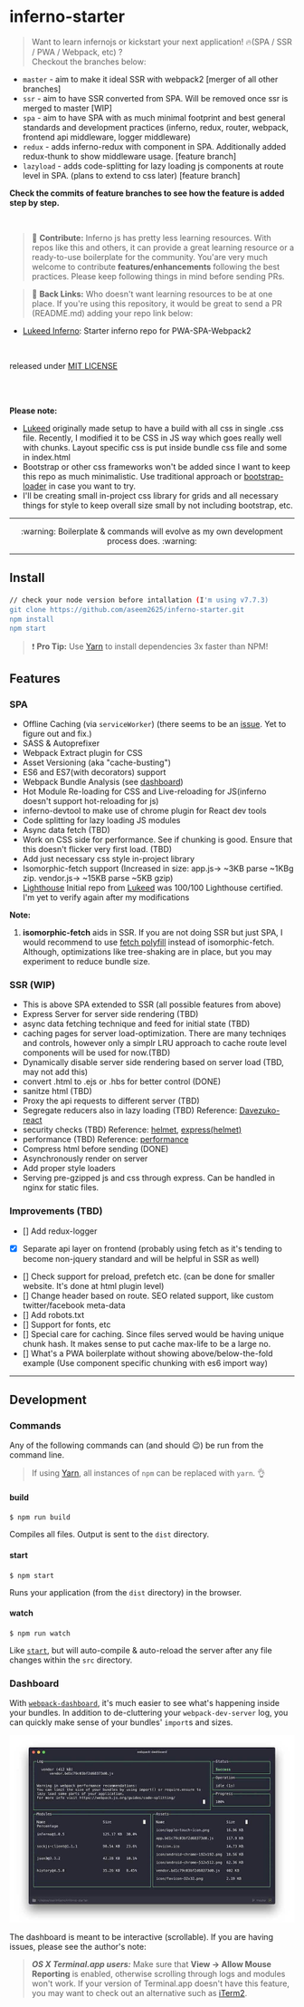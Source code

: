 # inferno-starter

> Want to learn infernojs or kickstart your next application!  🔥(SPA / SSR / PWA / Webpack, etc) ? <br /> Checkout the branches below:
- `master` - aim to make it ideal SSR with webpack2 [merger of all other branches]
- `ssr` - aim to have SSR converted from SPA. Will be removed once ssr is merged to master [WIP]
- `spa` - aim to have SPA with as much minimal footprint and best general standards and development practices (inferno, redux, router, webpack, frontend api middleware, logger middleware)
- `redux` - adds inferno-redux with component in SPA. Additionally added redux-thunk to show middleware usage. [feature branch]
- `lazyload` - adds code-splitting for lazy loading js components at route level in SPA. (plans to extend to css later) [feature branch]

**Check the commits of feature branches to see how the feature is added step by step.**

<br />

> :triangular_flag_on_post: **Contribute:** Inferno js has pretty less learning resources. With repos like this and others, it can provide a great learning resource or a ready-to-use boilerplate for the community. You'are very much welcome to contribute **features/enhancements** following the best practices. Please keep following things in mind before sending PRs.


> :triangular_flag_on_post: **Back Links:** Who doesn't want learning resources to be at one place. If you're using this repository, it would be great to send a PR (README.md) adding your repo link below:
- [Lukeed Inferno](https://github.com/lukeed/inferno-starter): Starter inferno repo for PWA-SPA-Webpack2

<br />

released under [MIT LICENSE](https://github.com/aseem2625/inferno-starter/blob/master/LICENSE)

<br />
<br />


**Please note:** 
- [Lukeed](https://github.com/lukeed/inferno-starter) originally made setup to have a build with all css in single .css file.
 Recently, I modified it to be CSS in JS way which goes really well with chunks. Layout specific css is put inside bundle css file and some in index.html
- Bootstrap or other css frameworks won't be added since I want to keep this repo as much minimalistic. Use traditional approach or [bootstrap-loader](https://www.npmjs.com/package/bootstrap-loader) in case you want to try.
- I'll be creating small in-project css library for grids and all necessary things for style to keep overall size small by not including bootstrap, etc.

---
<p align="center">:warning: Boilerplate & commands will evolve as my own development process does. :warning:</p>

---

## Install

```sh
// check your node version before intallation (I'm using v7.7.3)
git clone https://github.com/aseem2625/inferno-starter.git
npm install
npm start
```

> :exclamation: **Pro Tip:** Use [Yarn](https://yarnpkg.com/) to install dependencies 3x faster than NPM!

## Features

### SPA
* Offline Caching (via `serviceWorker`) (there seems to be an [issue](https://github.com/lukeed/inferno-starter/issues/6). Yet to figure out and fix.)
* SASS & Autoprefixer
* Webpack Extract plugin for CSS
* Asset Versioning (aka "cache-busting")
* ES6 and ES7(with decorators) support
* Webpack Bundle Analysis (see [dashboard](#dashboard))
* Hot Module Re-loading for CSS and Live-reloading for JS(inferno doesn't support hot-reloading for js)
* inferno-devtool to make use of chrome plugin for React dev tools
* Code splitting for lazy loading JS modules
* Async data fetch (TBD)
* Work on CSS side for performance. See if chunking is good. Ensure that this doesn't flicker very first load. (TBD)
* Add just necessary css style in-project library
* Isomorphic-fetch support (Increased in size: app.js-> ~3KB parse ~1KBg zip. vendor.js-> ~15KB parse ~5KB gzip)
* [Lighthouse](https://github.com/GoogleChrome/lighthouse) Initial repo from [Lukeed](https://github.com/lukeed/inferno-starter) was 100/100 Lighthouse certified. I'm yet to verify again after my modifications

**Note:**
1. **isomorphic-fetch** aids in SSR. If you are not doing SSR but just SPA, I would recommend to use [fetch polyfill](https://github.com/github/fetch) instead of isomorphic-fetch. Although, optimizations like tree-shaking are in place, but you may experiment to reduce bundle size.

### SSR (WIP)
* This is above SPA extended to SSR (all possible features from above)
* Express Server for server side rendering (TBD)
* async data fetching technique and feed for initial state (TBD)
* caching pages for server load-optimization. There are many techniqes and controls, however only a simplr LRU approach to cache route level components will be used for now.(TBD)
* Dynamically disable server side rendering based on server load (TBD, may not add this)
* convert .html to .ejs or .hbs for better control (DONE)
* sanitze html (TBD)
* Proxy the api requests to different server (TBD)
* Segregate reducers also in lazy loading (TBD) Reference: [Davezuko-react](https://github.com/davezuko/react-redux-starter-kit/blob/master/src/store/reducers.js)
* security checks (TBD) Reference: [helmet](https://www.npmjs.com/package/helmet), [express(helmet)](https://expressjs.com/en/advanced/best-practice-security.html)
* performance (TBD) Reference: [performance](https://expressjs.com/en/advanced/best-practice-performance.html)
* Compress html before sending (DONE)
* Asynchronously render on server
* Add proper style loaders
* Serving pre-gzipped js and css through express. Can be handled in nginx for static files. 

### Improvements (TBD)
- [] Add redux-logger
- [x] Separate api layer on frontend (probably using fetch as it's tending to become non-jquery standard and will be helpful in SSR as well)
- [] Check support for preload, prefetch etc. (can be done for smaller website. It's done at html plugin level)
- [] Change header based on route. SEO related support, like custom twitter/facebook meta-data
- [] Add robots.txt
- [] Support for fonts, etc
- [] Special care for caching. Since files served would be having unique chunk hash. It makes sense to put cache max-life to be a large no.
- [] What's a PWA boilerplate without showing above/below-the-fold example (Use component specific chunking with es6 import way)

---

## Development

### Commands

Any of the following commands can (and should :wink:) be run from the command line.

> If using [Yarn](https://yarnpkg.com/), all instances of `npm` can be replaced with `yarn`. :ok_hand:

#### build

```
$ npm run build
```

Compiles all files. Output is sent to the `dist` directory.

#### start

```
$ npm start
```

Runs your application (from the `dist` directory) in the browser.

#### watch

```
$ npm run watch
```

Like [`start`](#start), but will auto-compile & auto-reload the server after any file changes within the `src` directory.

### Dashboard

With [`webpack-dashboard`](https://github.com/FormidableLabs/webpack-dashboard), it's much easier to see what's happening inside your bundles. In addition to de-cluttering your `webpack-dev-server` log, you can quickly make sense of your bundles' `import`s and sizes.

![dashboard](src/static/img/dev-dash.jpg)

The dashboard is meant to be interactive (scrollable). If you are having issues, please see the author's note:

> ***OS X Terminal.app users:*** Make sure that **View → Allow Mouse Reporting** is enabled, otherwise scrolling through logs and modules won't work. If your version of Terminal.app doesn't have this feature, you may want to check out an alternative such as [iTerm2](https://www.iterm2.com/index.html).

